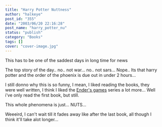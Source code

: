 ```yaml
---
title: "Harry Potter Nuttness"
author: "halkeye"
post_id: "355"
date: "2003/06/20 22:16:28"
post_name: "harry_potter_nu"
status: "publish"
category: "Books"
tags: []
cover: "cover-image.jpg"
---
```


This has to be one of the saddest days in long time for news

The top story of the day.. no.. not war... no.. not sars...
Nope.. Its that harry potter and the order of the phoenix is due out in under 2 hours...

I still donno why this is so funny, I mean, I liked reading the books, they were well written, I think I liked the [Ender's games](https://www.amazon.com/exec/obidos/ASIN/0812550706/qid=1056171861/sr=2-1/ref=sr_2_1/104-4963626-3159946) series a lot more... Well i've only read the first book, but still.

This whole phenomena is just... NUTS...

Weeeird, I can't wait till it fades away like after the last book, all though I think it'll take alot longer...